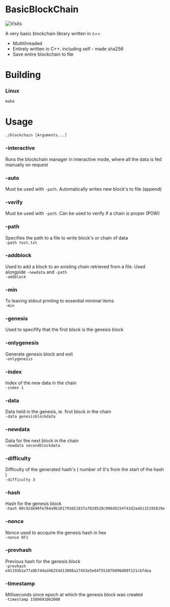 # BasicBlockChain
![Visits](https://nkvnu62257.execute-api.ap-south-1.amazonaws.com/production?repo=BasicBlockChain)

 A very basic blockchain library written in c++
  - Multithreaded 
  - Entirely written in C++, including self - made sha256
  - Save entire blockchain to file
  
  # Building
   ### Linux  
   `make`
    
  # Usage
   `./blockchain [Arguments...]`
   
   ### -interactive
   Runs the blockchain manager in interactive mode, where all the data is fed manually on request  
   
   ### -auto
   Must be used with `-path`. Automatically writes new block's to file (append)
   
   ### -verify
   Must be used with `-path`. Can be used to verify if a chain is proper (POW)
   
   ### -path
   Specifies the path to a file to write block's or chain of data  
   `-path test.txt`
   
   ### -addblock
   Used to add a block to an existing chain retrieved from a file. Used alongside `-newdata` and `-path`  
   `-addblock`

   ### -min
   To leaving stdout printing to essential minimal items  
   `-min`

   ### -genesis
   Used to specifify that the first block is the genesis block
   
   ### -onlygenesis
   Generate genesis block and exit  
   `-onlygenesis`

   ### -index
   Index of the new data in the chain  
    `-index 1`
    
   ### -data
   Data held in the genesis, ie. first block in the chain  
    `-data genesisblockdata`
    
   ### -newdata
   Data for the next block in the chain  
    `-newdata secondblockdata`
    
   ### -difficulty
   Difficulty of the generated hash's ( number of 0's from the start of the hash )  
    `-difficulty 3`
   
   ### -hash
   Hash for the genesis block  
    `-hash 00c92de90fe764a9b18179165183fa7020520c986d9154f43d2ad4115195829e`
   
   ### -nonce
   Nonce used to accquire the genesis hash in hex  
    `-nonce 9F1`
    
   ### -prevhash
   Previous hash for the genesis block  
    `-prevhash e41193b1e77a9b744ad46254d13008a17453e5e64f55107b096d09f121cbfdea`
   
   ### -timestamp
   Milliseconds since epoch at which the genesis block was created  
    `-timestamp 1580691002000`
